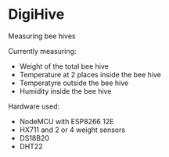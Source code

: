 # DigiHive
Measuring bee hives

Currently measuring:
* Weight of the total bee hive
* Temperature at 2 places inside the bee hive
* Temperatyre outside the bee hive
* Humidity inside the bee hive

Hardware used:
* NodeMCU with ESP8266 12E
* HX711 and 2 or 4 weight sensors
* DS18B20
* DHT22
